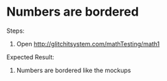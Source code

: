 # Numbers are bordered

Steps:
1. Open http://glitchitsystem.com/mathTesting/math1

Expected Result:
1. Numbers are bordered like the mockups

